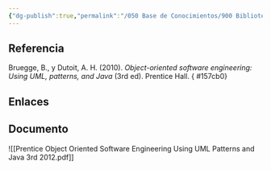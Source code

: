 ```yaml
---
{"dg-publish":true,"permalink":"/050 Base de Conocimientos/900 Biblioteca/Zk Lib (Bruegge y Dutoit, 2010) Object Oriented Software Engineering -  Using UML, patterns, and Java (3rd ed). Prentice Hall./","tags":["Libro","ingenieríaDelSoftware","UML","orientaciónAObjetos"]}
---
```


## Referencia
Bruegge, B., y Dutoit, A. H. (2010). _Object-oriented software engineering: Using UML, patterns, and Java_ (3rd ed). Prentice Hall.
{ #157cb0}

## Enlaces
## Documento
![[Prentice Object Oriented Software Engineering Using UML Patterns and Java 3rd 2012.pdf]]